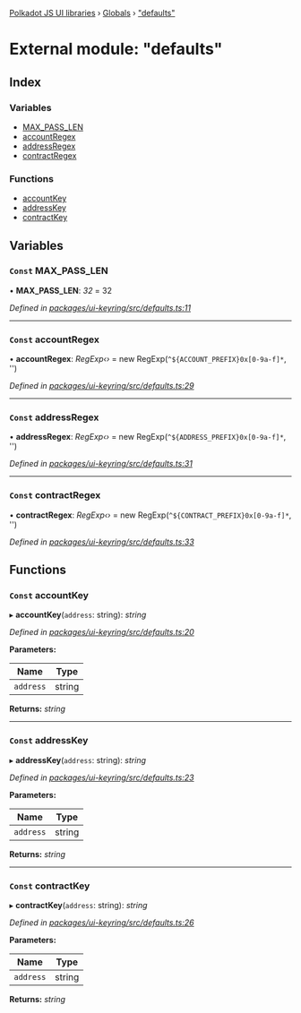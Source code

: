 [Polkadot JS UI libraries](../README.md) › [Globals](../globals.md) › ["defaults"](_defaults_.md)

# External module: "defaults"

## Index

### Variables

* [MAX_PASS_LEN](_defaults_.md#const-max_pass_len)
* [accountRegex](_defaults_.md#const-accountregex)
* [addressRegex](_defaults_.md#const-addressregex)
* [contractRegex](_defaults_.md#const-contractregex)

### Functions

* [accountKey](_defaults_.md#const-accountkey)
* [addressKey](_defaults_.md#const-addresskey)
* [contractKey](_defaults_.md#const-contractkey)

## Variables

### `Const` MAX_PASS_LEN

• **MAX_PASS_LEN**: *32* = 32

*Defined in [packages/ui-keyring/src/defaults.ts:11](https://github.com/polkadot-js/ui/blob/536a6dd8/packages/ui-keyring/src/defaults.ts#L11)*

___

### `Const` accountRegex

• **accountRegex**: *RegExp‹›* = new RegExp(`^${ACCOUNT_PREFIX}0x[0-9a-f]*`, '')

*Defined in [packages/ui-keyring/src/defaults.ts:29](https://github.com/polkadot-js/ui/blob/536a6dd8/packages/ui-keyring/src/defaults.ts#L29)*

___

### `Const` addressRegex

• **addressRegex**: *RegExp‹›* = new RegExp(`^${ADDRESS_PREFIX}0x[0-9a-f]*`, '')

*Defined in [packages/ui-keyring/src/defaults.ts:31](https://github.com/polkadot-js/ui/blob/536a6dd8/packages/ui-keyring/src/defaults.ts#L31)*

___

### `Const` contractRegex

• **contractRegex**: *RegExp‹›* = new RegExp(`^${CONTRACT_PREFIX}0x[0-9a-f]*`, '')

*Defined in [packages/ui-keyring/src/defaults.ts:33](https://github.com/polkadot-js/ui/blob/536a6dd8/packages/ui-keyring/src/defaults.ts#L33)*

## Functions

### `Const` accountKey

▸ **accountKey**(`address`: string): *string*

*Defined in [packages/ui-keyring/src/defaults.ts:20](https://github.com/polkadot-js/ui/blob/536a6dd8/packages/ui-keyring/src/defaults.ts#L20)*

**Parameters:**

Name | Type |
------ | ------ |
`address` | string |

**Returns:** *string*

___

### `Const` addressKey

▸ **addressKey**(`address`: string): *string*

*Defined in [packages/ui-keyring/src/defaults.ts:23](https://github.com/polkadot-js/ui/blob/536a6dd8/packages/ui-keyring/src/defaults.ts#L23)*

**Parameters:**

Name | Type |
------ | ------ |
`address` | string |

**Returns:** *string*

___

### `Const` contractKey

▸ **contractKey**(`address`: string): *string*

*Defined in [packages/ui-keyring/src/defaults.ts:26](https://github.com/polkadot-js/ui/blob/536a6dd8/packages/ui-keyring/src/defaults.ts#L26)*

**Parameters:**

Name | Type |
------ | ------ |
`address` | string |

**Returns:** *string*
